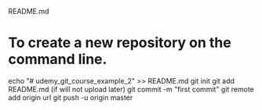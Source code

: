 README.md

# To create a new repository on the command line.

echo "# udemy_git_course_example_2" >> README.md
git init
git add README.md (if will not upload later)
git commit -m "first commit"
git remote add origin url
git push -u origin master
